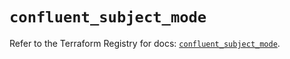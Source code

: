 # `confluent_subject_mode`

Refer to the Terraform Registry for docs: [`confluent_subject_mode`](https://registry.terraform.io/providers/confluentinc/confluent/2.9.0/docs/resources/subject_mode).
